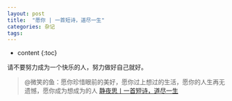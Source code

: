 ```yaml
---
layout: post
title:  "愿你 | 一首短诗，道尽一生"
categories: 杂记
tags:  
---
```


* content
{:toc}

请不要努力成为一个快乐的人，努力做好自己就好。

> @微笑的鱼：愿你珍惜眼前的美好，愿你过上想过的生活，愿你的人生再无遗憾，愿你成为想成为的人
> <a href="http://mp.weixin.qq.com/s?__biz=MzA4MjQxNjQzMA==&mid=514335442&idx=1&sn=c5a2cfb0fa5ea841309d3bed3be1cf7f&scene=2&srcid=0312J6eGh5mwayXEbnDNslNY&from=timeline&isappinstalled=0#wechat_redirect" target="_blank">静夜思丨一首短诗，道尽一生</a>